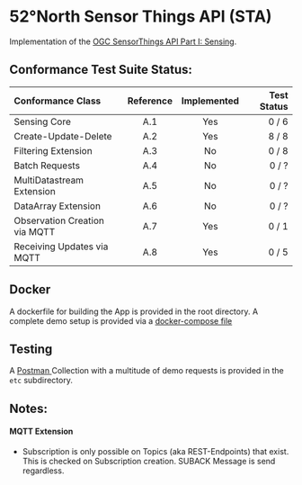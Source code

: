 # 52°North Sensor Things API (STA)

Implementation of the [OGC SensorThings API Part I: Sensing](https://github.com/opengeospatial/sensorthings).

## Conformance Test Suite Status:

| Conformance Class                     | Reference | Implemented |Test Status |
|:--------------------------------------|:---------:|:-----------:|-----------:|
| Sensing Core                          | A.1       | Yes         |   0 / 6    |
| Create-Update-Delete                  | A.2       | Yes         |   8 / 8    |
| Filtering Extension                   | A.3       | No          |   0 / 8    |
| Batch Requests                        | A.4       | No          |   0 / ?    |
| MultiDatastream Extension             | A.5       | No          |   0 / ?    |
| DataArray Extension                   | A.6       | No          |   0 / ?    |
| Observation Creation via MQTT         | A.7       | Yes         |   0 / 1    |
| Receiving Updates via MQTT            | A.8       | Yes          |   0 / 5    |

## Docker 
A dockerfile for building the App is provided in the root directory.
A complete demo setup is provided via a [docker-compose file](https://github.com/52North/sensor-things/docker-compose.yml)

## Testing
A [Postman ](https://www.getpostman.com/) Collection with a multitude of demo requests is provided in the `etc` subdirectory.

## Notes:
#### MQTT Extension
 - Subscription is only possible on Topics (aka REST-Endpoints) that exist. This is checked on Subscription creation. SUBACK Message is send regardless.
